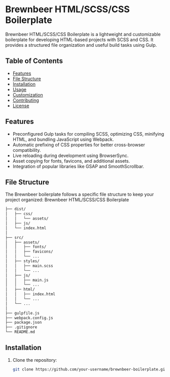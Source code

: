 # Brewnbeer HTML/SCSS/CSS Boilerplate

Brewnbeer HTML/SCSS/CSS Boilerplate is a lightweight and customizable boilerplate for developing HTML-based projects with SCSS and CSS. It provides a structured file organization and useful build tasks using Gulp.

## Table of Contents

- [Features](#features)
- [File Structure](#file-structure)
- [Installation](#installation)
- [Usage](#usage)
- [Customization](#customization)
- [Contributing](#contributing)
- [License](#license)

## Features

- Preconfigured Gulp tasks for compiling SCSS, optimizing CSS, minifying HTML, and bundling JavaScript using Webpack.
- Automatic prefixing of CSS properties for better cross-browser compatibility.
- Live reloading during development using BrowserSync.
- Asset copying for fonts, favicons, and additional assets.
- Integration of popular libraries like GSAP and SmoothScrollbar.

## File Structure

The Brewnbeer boilerplate follows a specific file structure to keep your project organized:
Brewnbeer HTML/SCSS/CSS Boilerplate

```bash
├── dist/
│   ├── css/
│   │   └── assets/
│   ├── js/
│   └── index.html
│
├── src/
│   ├── assets/
│   │   ├── fonts/
│   │   ├── favicons/
│   │   └── ...
│   ├── styles/
│   │   ├── main.scss
│   │   └── ...
│   ├── js/
│   │   ├── main.js
│   │   └── ...
│   ├── html/
│   │   ├── index.html
│   │   └── ...
│   └── ...
│
├── gulpfile.js
├── webpack.config.js
├── package.json
├── .gitignore
└── README.md
```



## Installation

1. Clone the repository:

   ```bash
   git clone https://github.com/your-username/brewnbeer-boilerplate.git


